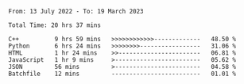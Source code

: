 <!--START_SECTION:waka-->

```text
From: 13 July 2022 - To: 19 March 2023

Total Time: 20 hrs 37 mins

C++          9 hrs 59 mins   >>>>>>>>>>>>-------------   48.50 %
Python       6 hrs 24 mins   >>>>>>>>-----------------   31.06 %
HTML         1 hr 24 mins    >>-----------------------   06.81 %
JavaScript   1 hr 9 mins     >------------------------   05.62 %
JSON         56 mins         >------------------------   04.58 %
Batchfile    12 mins         -------------------------   01.01 %
```

<!--END_SECTION:waka-->

<!---
yvanlok/yvanlok is a ✨ special ✨ repository because its `README.md` (this file) appears on your GitHub profile.
You can click the Preview link to take a look at your changes.
--->
